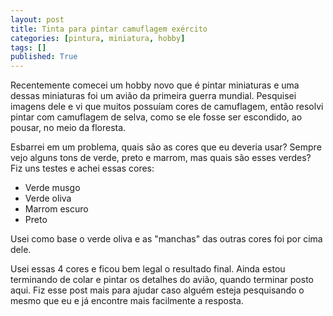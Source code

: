 ```yaml
---
layout: post
title: Tinta para pintar camuflagem exército
categories: [pintura, miniatura, hobby]
tags: []
published: True
---
```


Recentemente comecei um hobby novo que é pintar miniaturas e uma dessas miniaturas foi um avião da primeira guerra mundial. Pesquisei imagens dele e vi que muitos possuíam cores de camuflagem, então resolvi pintar com camuflagem de selva, como se ele fosse ser escondido, ao pousar, no meio da floresta.

Esbarrei em um problema, quais são as cores que eu deveria usar? Sempre vejo alguns tons de verde, preto e marrom, mas quais são esses verdes? Fiz uns testes e achei essas cores:

* Verde musgo
* Verde oliva
* Marrom escuro
* Preto

Usei como base o verde oliva e as "manchas" das outras cores foi por cima dele.

Usei essas 4 cores e ficou bem legal o resultado final. Ainda estou terminando de colar e pintar os detalhes do avião, quando terminar posto aqui. Fiz esse post mais para ajudar caso alguém esteja pesquisando o mesmo que eu e já encontre mais facilmente a resposta.